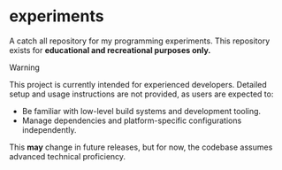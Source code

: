 # experiments

A catch all repository for my programming experiments. This repository exists for **educational and recreational purposes only.**

> [!WARNING]
> This project is currently intended for experienced developers. Detailed setup and usage instructions are not provided, as users are expected to:
>
> - Be familiar with low-level build systems and development tooling.
> - Manage dependencies and platform-specific configurations independently.
>
> This **may** change in future releases, but for now, the codebase assumes advanced technical proficiency.
